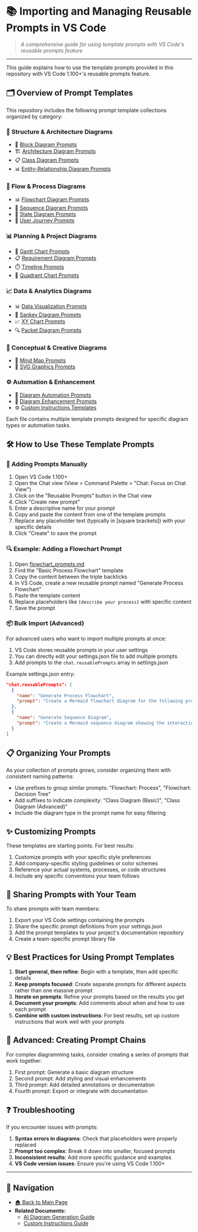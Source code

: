 # 📚 Importing and Managing Reusable Prompts in VS Code

> *A comprehensive guide for using template prompts with VS Code's reusable prompts feature*

---

This guide explains how to use the template prompts provided in this repository with VS Code 1.100+'s reusable prompts feature.

## 🗂️ Overview of Prompt Templates

This repository includes the following prompt template collections organized by category:

### 🔧 Structure & Architecture Diagrams

- 🧊 [Block Diagram Prompts](block_diagram_prompts.md)
- 🏗️ [Architecture Diagram Prompts](architecture_diagram_prompts.md)
- 📋 [Class Diagram Prompts](class_diagram_prompts.md)
- 📊 [Entity-Relationship Diagram Prompts](entity_relationship_prompts.md)

### 🔄 Flow & Process Diagrams

- 📊 [Flowchart Diagram Prompts](flowchart_prompts.md)
- 🔄 [Sequence Diagram Prompts](sequence_diagram_prompts.md)
- 🔄 [State Diagram Prompts](state_diagram_prompts.md)
- 👤 [User Journey Prompts](user_journey_prompts.md)

### 📊 Planning & Project Diagrams

- 📅 [Gantt Chart Prompts](gantt_chart_prompts.md)
- 📋 [Requirement Diagram Prompts](requirement_diagram_prompts.md)
- ⏱️ [Timeline Prompts](timeline_prompts.md)
- 🎯 [Quadrant Chart Prompts](quadrant_chart_prompts.md)

### 📈 Data & Analytics Diagrams

- 📊 [Data Visualization Prompts](data_visualization_prompts.md)
- 🌊 [Sankey Diagram Prompts](sankey_diagram_prompts.md)
- 📈 [XY Chart Prompts](xy_chart_prompts.md)
- 🔍 [Packet Diagram Prompts](packet_diagram_prompts.md)

### 🧠 Conceptual & Creative Diagrams

- 🧠 [Mind Map Prompts](mind_map_prompts.md)
- 🎨 [SVG Graphics Prompts](svg_graphics_prompts.md)

### ⚙️ Automation & Enhancement

- 🤖 [Diagram Automation Prompts](automation_prompts.md)
- 🔄 [Diagram Enhancement Prompts](diagram_enhancement_prompts.md)
- ⚙️ [Custom Instructions Templates](custom_instructions_templates.md)

Each file contains multiple template prompts designed for specific diagram types or automation tasks.

## 🛠️ How to Use These Template Prompts

### 📝 Adding Prompts Manually

1. Open VS Code 1.100+
2. Open the Chat view (View > Command Palette > "Chat: Focus on Chat View")
3. Click on the "Reusable Prompts" button in the Chat view
4. Click "Create new prompt"
5. Enter a descriptive name for your prompt
6. Copy and paste the content from one of the template prompts
7. Replace any placeholder text (typically in [square brackets]) with your specific details
8. Click "Create" to save the prompt

### 🔍 Example: Adding a Flowchart Prompt

1. Open [flowchart_prompts.md](flowchart_prompts.md)
2. Find the "Basic Process Flowchart" template
3. Copy the content between the triple backticks
4. In VS Code, create a new reusable prompt named "Generate Process Flowchart"
5. Paste the template content
6. Replace placeholders like `[describe your process]` with specific content
7. Save the prompt

### 📦 Bulk Import (Advanced)

For advanced users who want to import multiple prompts at once:

1. VS Code stores reusable prompts in your user settings
2. You can directly edit your settings.json file to add multiple prompts
3. Add prompts to the `chat.reusablePrompts` array in settings.json

Example settings.json entry:

```json
"chat.reusablePrompts": [
  {
    "name": "Generate Process Flowchart",
    "prompt": "Create a Mermaid flowchart diagram for the following process: Order processing. Include the following steps: Order received, Inventory check, Payment processing, Shipping, Delivery. The flow should start from order submission and end at delivery confirmation. Use TD (top-down) orientation and include decision points where appropriate. Apply this styling: - Process boxes: fill:#f5f5f5,stroke:#333 - Decision diamonds: fill:#fff3cd,stroke:#ffc107 - Start/End points: fill:#d4edda,stroke:#28a745"
  },
  {
    "name": "Generate Sequence Diagram",
    "prompt": "Create a Mermaid sequence diagram showing the interaction between these components: User, Frontend, API, Database. The sequence starts with user login and should include all message exchanges until successful authentication. Use solid arrows for synchronous calls and dotted arrows for responses or asynchronous messages."
  }
]
```

## 📋 Organizing Your Prompts

As your collection of prompts grows, consider organizing them with consistent naming patterns:

- Use prefixes to group similar prompts: "Flowchart: Process", "Flowchart: Decision Tree"
- Add suffixes to indicate complexity: "Class Diagram (Basic)", "Class Diagram (Advanced)"
- Include the diagram type in the prompt name for easy filtering

## ✨ Customizing Prompts

These templates are starting points. For best results:

1. Customize prompts with your specific style preferences
2. Add company-specific styling guidelines or color schemes
3. Reference your actual systems, processes, or code structures
4. Include any specific conventions your team follows

## 👥 Sharing Prompts with Your Team

To share prompts with team members:

1. Export your VS Code settings containing the prompts
2. Share the specific prompt definitions from your settings.json
3. Add the prompt templates to your project's documentation repository
4. Create a team-specific prompt library file

## 💡 Best Practices for Using Prompt Templates

1. **Start general, then refine**: Begin with a template, then add specific details
2. **Keep prompts focused**: Create separate prompts for different aspects rather than one massive prompt
3. **Iterate on prompts**: Refine your prompts based on the results you get
4. **Document your prompts**: Add comments about when and how to use each prompt
5. **Combine with custom instructions**: For best results, set up custom instructions that work well with your prompts

## 🔗 Advanced: Creating Prompt Chains

For complex diagramming tasks, consider creating a series of prompts that work together:

1. First prompt: Generate a basic diagram structure
2. Second prompt: Add styling and visual enhancements
3. Third prompt: Add detailed annotations or documentation
4. Fourth prompt: Export or integrate with documentation

## ❓ Troubleshooting

If you encounter issues with prompts:

1. **Syntax errors in diagrams**: Check that placeholders were properly replaced
2. **Prompt too complex**: Break it down into smaller, focused prompts
3. **Inconsistent results**: Add more specific guidance and examples
4. **VS Code version issues**: Ensure you're using VS Code 1.100+

---

## 🧭 Navigation

- [🏠 Back to Main Page](../README.md)
- **Related Documents:**
  - [AI Diagram Generation Guide](../ai_diagram_generation_guide.md)
  - [Custom Instructions Guide](../custom_instructions_guide.md)
